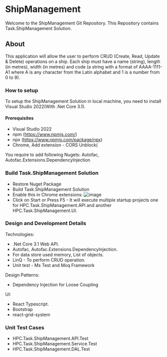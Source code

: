 # ShipManagement
Welcome to the ShipManagement Git Repository. This Repository contains Task.ShipManagement Solution.

## About
This application will allow the user to perform CRUD (Create, Read, Update & Delete) operations on a ship.  Each ship must have a name (string), length (in metres), width (in metres) and code (a string with a format of AAAA-1111-A1 where A is any character from the Latin alphabet and 1 is a number from 0 to 9).

### How to setup
To setup the ShipManagement Solution in local machine, you need to install Visual Studio 2022(With .Net Core 3.1).
#### Prerequisites
* Visual Studio 2022
* npm (https://www.npmjs.com/)
* npx (https://www.npmjs.com/package/npx)
* Chrome, Add extension - CORS Unblock(

You require to add following Nugets:
Autofac, Autofac.Extensions.DependencyInjection

### Build Task.ShipManagement Solution
* Restore Nuget Package
* Build Task.ShipManagement Solution
* Enable this in Chrome extensions:
![image](https://user-images.githubusercontent.com/4328579/145005221-4b237169-748d-44c3-8907-e90037e4d200.png)
* Click on Start or Press F5 - It will execute multiple startup projects one for HPC.Task.ShipManagement.API and another HPC.Task.ShipManagement.UI.

### Design and Development Details
Technologies:
* .Net Core 3.1 Web API.
* Autofac, Autofac.Extensions.DependencyInjection.
* For data store used memory, List of objects.
* LinQ - To perform CRUD operation.
* Unit test - Ms Test and Moq Framework

Design Patterns:
* Dependency Injection for Loose Coupling

UI:
* React Typescript.
* Bootstrap
* react-grid-system

### Unit Test Cases
* HPC.Task.ShipManagement.API.Test
* HPC.Task.ShipManagement.Service.Test
* HPC.Task.ShipManagement.DAL.Test
